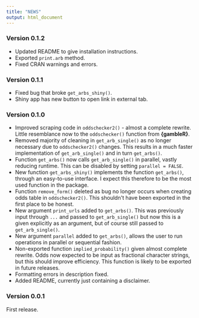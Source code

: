 ```yaml
---
title: "NEWS"
output: html_document
---
```


### Version 0.1.2
- Updated README to give installation instructions.
- Exported `print.arb` method.
- Fixed CRAN warnings and errors.

### Version 0.1.1
- Fixed bug that broke `get_arbs_shiny()`.
- Shiny app has new button to open link in external tab.

### Version 0.1.0
- Improved scraping code in `oddschecker2()` - almost a complete rewrite. Little resemblance now to the `oddschecker()` function from **{gambleR}**. 
- Removed majority of cleaning in `get_arb_single()` as no longer necessary due to `oddschecker2()` changes. This results in a much faster implementation of `get_arb_single()` and in turn `get_arbs()`.
- Function `get_arbs()` now calls `get_arb_single()` in parallel, vastly reducing runtime. This can be disabled by setting `parallel = FALSE`.
- New function `get_arbs_shiny()` implements the function 
`get_arbs()`, through an easy-to-use interface. I expect this therefore to be the most used function in the package.
- Function `remove_form()` deleted as bug no longer occurs when creating odds table in `oddschecker2()`. This shouldn't have been exported in the first place to be honest.
- New argument `print_urls` added to `get_arbs()`. This was previously input through `...` and passed to `get_arb_single()` but now this is a given explicitly as an argument, but of course still passed to `get_arb_single()`.
- New argument `parallel` added to `get_arbs()`, allows the user to run operations in parallel or sequential fashion.
- Non-exported function `implied_probability()` given almost complete rewrite. Odds now expected to be input as fractional character strings, but this should improve efficiency. This function is likely to be exported in future releases.
- Formatting errors in description fixed.
- Added README, currently just containing a disclaimer.


### Version 0.0.1
First release.
